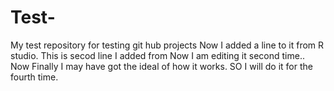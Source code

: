 # Test-
My test repository for testing git hub projects 
Now I added a line to it from R studio.
This is secod line I added from
Now I am editing it second time.. 
Now Finally I may have got the ideal of how it works. 
SO I will do it for the fourth time. 

